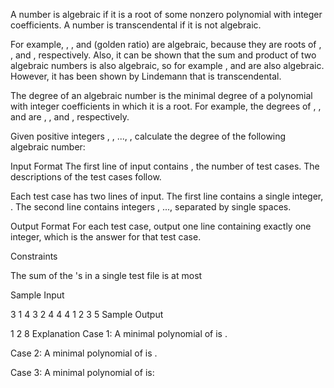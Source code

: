A number is algebraic if it is a root of some nonzero polynomial with integer coefficients. A number is transcendental if it is not algebraic.

For example, , ,  and  (golden ratio) are algebraic, because they are roots of , ,  and , respectively. Also, it can be shown that the sum and product of two algebraic numbers is also algebraic, so for example ,  and  are also algebraic. However, it has been shown by Lindemann that  is transcendental.

The degree of an algebraic number is the minimal degree of a polynomial with integer coefficients in which it is a root. For example, the degrees of , ,  and  are , ,  and , respectively.

Given  positive integers , , ..., , calculate the degree of the following algebraic number:

Input Format
The first line of input contains , the number of test cases. The descriptions of the test cases follow.

Each test case has two lines of input. The first line contains a single integer, . The second line contains  integers , ...,  separated by single spaces.

Output Format
For each test case, output one line containing exactly one integer, which is the answer for that test case.

Constraints



The sum of the 's in a single test file is at most 

Sample Input

3
1
4
3
2 4 4
4
1 2 3 5
Sample Output

1
2
8
Explanation
Case 1: A minimal polynomial of  is .

Case 2: A minimal polynomial of  is .

Case 3: A minimal polynomial of  is:

